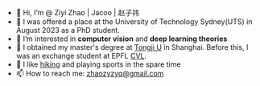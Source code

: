 - 👋 Hi, I’m @ Ziyi Zhao | Jacoo |  赵子祎
- 📖 I was offered a place at the University of Technology Sydney(UTS) in August 2023 as a PhD student.
- 👀 I’m interested in **computer vision** and **deep learning theories**
- 🌱 I obtained my master's degree at [Tongji U](https://www.tongji.edu.cn/) in Shanghai. Before this, I was an exchange student at EPFL [CVL](https://www.epfl.ch/labs/cvlab/).
- 💞️ I like [hiking](https://www.google.com/maps/d/edit?mid=1PYZJQ7GRWiAlec0Dga-B19Mlp9S-Np9R&usp=sharing) and playing sports in the spare time
- 📫 How to reach me: zhaozyzyq@gmail.com

<!---
Jacoo-Zhao/Jacoo-Zhao is a ✨ special ✨ repository because its `README.md` (this file) appears on your GitHub profile.
You can click the Preview link to take a look at your changes.
--->
